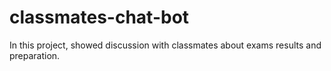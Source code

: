 # classmates-chat-bot
In this project, showed discussion with classmates about exams results and preparation.
